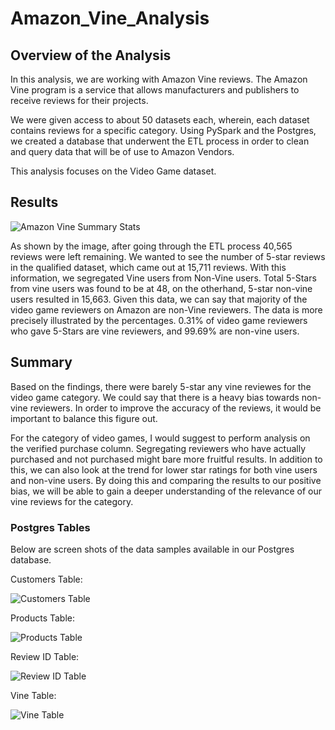 # Amazon_Vine_Analysis

## Overview of the Analysis

In this analysis, we are working with Amazon Vine reviews. The Amazon Vine program is a service that allows manufacturers and publishers to receive reviews for their projects. 

We were given access to about 50 datasets each, wherein, each dataset contains reviews for a specific category. Using PySpark and the Postgres, we created a database that underwent the ETL process in order to clean and query data that will be of use to Amazon Vendors.

This analysis focuses on the Video Game dataset.

## Results

![Amazon Vine Summary Stats](https://github.com/patrickryanpo/Amazon_Vine_Analysis/blob/main/Resources/Results%20Summary.png)

As shown by the image, after going through the ETL process 40,565 reviews were left remaining. We wanted to see the number of 5-star reviews in the qualified dataset, which came out at 15,711 reviews. With this information, we segregated Vine users from Non-Vine users. Total 5-Stars from vine users was found to be at 48, on the otherhand, 5-star non-vine users resulted in 15,663. Given this data, we can say that majority of the video game reviewers on Amazon are non-Vine reviewers. The data is more precisely illustrated by the percentages. 0.31% of video game reviewers who gave 5-Stars are vine reviewers, and 99.69% are non-vine users. 

## Summary 

Based on the findings, there were barely 5-star any vine reviewes for the video game category. We could say that there is a heavy bias towards non-vine reviewers. In order to improve the accuracy of the reviews, it would be important to balance this figure out. 

For the category of video games, I would suggest to perform analysis on the verified purchase column. Segregating reviewers who have actually purchased and not purchased might bare more fruitful results. In addition to this, we can also look at the trend for lower star ratings for both vine users and non-vine users. By doing this and comparing the results to our positive bias, we will be able to gain a deeper understanding of the relevance of our vine reviews for the category. 

### Postgres Tables

Below are screen shots of the data samples available in our Postgres database. 

Customers Table:

![Customers Table](https://github.com/patrickryanpo/Amazon_Vine_Analysis/blob/main/Resources/Customers%20Table.png)

Products Table:

![Products Table](https://github.com/patrickryanpo/Amazon_Vine_Analysis/blob/main/Resources/Products%20Table.png)

Review ID Table: 

![Review ID Table](https://github.com/patrickryanpo/Amazon_Vine_Analysis/blob/main/Resources/Review%20ID%20Table.png)

Vine Table:

![Vine Table](https://github.com/patrickryanpo/Amazon_Vine_Analysis/blob/main/Resources/Vine%20Table.png)

